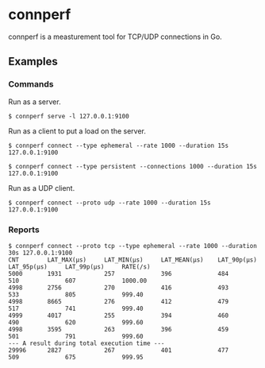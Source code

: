 # connperf

connperf is a measturement tool for TCP/UDP connections in Go.

## Examples

### Commands

Run as a server.

```shell
$ connperf serve -l 127.0.0.1:9100
```

Run as a client to put a load on the server.

```shell
$ connperf connect --type ephemeral --rate 1000 --duration 15s 127.0.0.1:9100
```

```shell
$ connperf connect --type persistent --connections 1000 --duration 15s 127.0.0.1:9100
```

Run as a UDP client.

```shell
$ connperf connect --proto udp --rate 1000 --duration 15s 127.0.0.1:9100
```

### Reports

```shell
$ connperf connect --proto tcp --type ephemeral --rate 1000 --duration 30s 127.0.0.1:9100
CNT        LAT_MAX(µs)     LAT_MIN(µs)     LAT_MEAN(µs)    LAT_90p(µs)     LAT_95p(µs)     LAT_99p(µs)     RATE(/s)
5000       1931            257             396             484             510             607             1000.00
4998       2756            270             416             493             533             805             999.40
4998       8665            276             412             479             517             741             999.40
4999       4017            255             394             460             490             620             999.60
4998       3595            263             396             459             501             791             999.60
--- A result during total execution time ---
29996      2827            267             401             477             509             675             999.95
```
